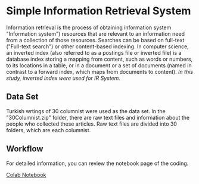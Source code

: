 # Simple Information Retrieval System

Information retrieval is the process of obtaining information system "Information system") resources that are relevant to an information need from a collection of those resources. Searches can be based on full-text ("Full-text search") or other content-based indexing.
In computer science, an inverted index (also referred to as a postings file or inverted file) is a database index storing a mapping from content, such as words or numbers, to its locations in a table, or in a document or a set of documents (named in contrast to a forward index, which maps from documents to content).
*In this study, inverted index were used for IR System.*

## Data Set
Turkish wrtings of 30 columnist were used as the data set. In the "30Columnist.zip" folder, there are raw text files and information about the people who collected these articles.
Raw text files are divided into 30 folders, which are each columnist.

## Workflow
For detailed information, you can review the notebook page of the coding.

[Colab Notebook](https://drive.google.com/file/d/1awUA0Fdur9doMFgRTlKKB4XVXPpJGfI3/view?usp=sharing)
